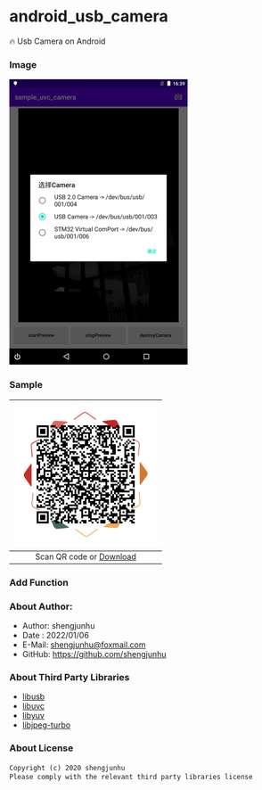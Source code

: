 # android_usb_camera
🔥 Usb Camera on Android

### Image
<img src="doc/img/screenshot_1.png" width="320px"/>

### Sample
| <img src="doc/img/qr_apk.png" width="260px" /> |
| :--------:                      |
| Scan QR code or [Download][1]   |

### Add Function

### About Author:
- Author: shengjunhu
- Date  : 2022/01/06
- E-Mail: shengjunhu@foxmail.com
- GitHub: https://github.com/shengjunhu

### About Third Party Libraries
- [libusb][2]
- [libuvc][3]
- [libyuv][4]
- [libjpeg-turbo][5]

### About License
```
Copyright (c) 2020 shengjunhu
Please comply with the relevant third party libraries license
```

[1]: https://github.com/shengjunhu/android_usb_camera/raw/master/doc/apk/android_usb_camera.apk
[2]: https://github.com/libusb/libusb
[3]: https://github.com/libuvc/libuvc
[4]: https://chromium.googlesource.com/external/libyuv
[5]: https://github.com/libjpeg-turbo/libjpeg-turbo
